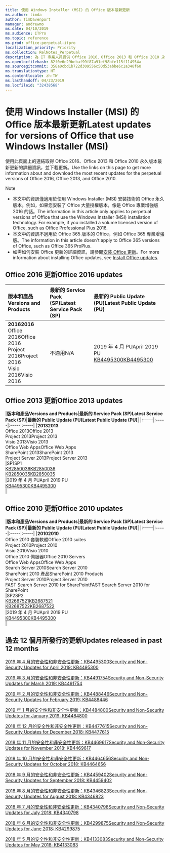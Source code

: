 ```yaml
---
title: 使用 Windows Installer (MSI) 的 Office 版本最新更新
ms.author: timda
author: TimDavenport
manager: andrewmo
ms.date: 04/10/2019
ms.audience: ITPro
ms.topic: reference
ms.prod: office-perpetual-itpro
localization_priority: Priority
ms.collection: RelNotes_Perpetual
description: 為 IT 專業人員提供 Office 2016、Office 2013 和 Office 2010 永久版本的最新更新資訊連結
ms.openlocfilehash: 82f0e6e29bebaf99f87a91ef98bfe115f114954a
ms.sourcegitcommit: 358a0cbd1b722d309556c50d53abbe6c1a348f60
ms.translationtype: HT
ms.contentlocale: zh-TW
ms.lasthandoff: 04/23/2019
ms.locfileid: "32438568"
---
```

# <a name="latest-updates-for-versions-of-office-that-use-windows-installer-msi"></a><span data-ttu-id="62d88-103">使用 Windows Installer (MSI) 的 Office 版本最新更新</span><span class="sxs-lookup"><span data-stu-id="62d88-103">Latest updates for versions of Office that use Windows Installer (MSI)</span></span>

<span data-ttu-id="62d88-104">使用此頁面上的連結取得 Office 2016、Office 2013 和 Office 2010 永久版本最新更新的詳細資訊，並下載更新。</span><span class="sxs-lookup"><span data-stu-id="62d88-104">Use the links on this page to get more information about and download the most recent updates for the perpetual versions of Office 2016, Office 2013, and Office 2010.</span></span>
  
 
> [!NOTE]
> - <span data-ttu-id="62d88-p101">本文中的資訊僅適用於使用 Windows Installer (MSI) 安裝技術的 Office 永久版本。例如，如果您安裝了 Office 大量授權版本，像是 Office 專業增強版 2016 的話。</span><span class="sxs-lookup"><span data-stu-id="62d88-p101">The information in this article only applies to perpetual versions of Office that use the Windows Installer (MSI) installation technology. For example, if you installed a volume licensed version of Office, such as Office Professional Plus 2016.</span></span>
> - <span data-ttu-id="62d88-107">本文中的資訊不適用於 Office 365 版本的 Office，例如 Office 365 專業增強版。</span><span class="sxs-lookup"><span data-stu-id="62d88-107">The information in this article doesn't apply to Office 365 versions of Office, such as Office 365 ProPlus.</span></span>
> - <span data-ttu-id="62d88-108">如需如何安裝 Office 更新的詳細資訊，請參閱[安裝 Office 更新](https://support.office.com/article/2ab296f3-7f03-43a2-8e50-46de917611c5)。</span><span class="sxs-lookup"><span data-stu-id="62d88-108">For more information about installing Office updates, see [Install Office updates](https://support.office.com/article/2ab296f3-7f03-43a2-8e50-46de917611c5).</span></span> 


## <a name="office-2016-updates"></a><span data-ttu-id="62d88-109">Office 2016 更新</span><span class="sxs-lookup"><span data-stu-id="62d88-109">Office 2016 updates</span></span>

|<span data-ttu-id="62d88-110">**版本和產品**</span><span class="sxs-lookup"><span data-stu-id="62d88-110">**Versions and Products**</span></span>|<span data-ttu-id="62d88-111">**最新的 Service Pack (SP)**</span><span class="sxs-lookup"><span data-stu-id="62d88-111">**Latest Service Pack (SP)**</span></span>|<span data-ttu-id="62d88-112">**最新的 Public Update (PU)**</span><span class="sxs-lookup"><span data-stu-id="62d88-112">**Latest Public Update (PU)**</span></span>|
|:-----|:-----|:-----|
|<span data-ttu-id="62d88-113">**2016**</span><span class="sxs-lookup"><span data-stu-id="62d88-113">**2016**</span></span> <br/> <span data-ttu-id="62d88-114">Office 2016</span><span class="sxs-lookup"><span data-stu-id="62d88-114">Office 2016</span></span>  <br/> <span data-ttu-id="62d88-115">Project 2016</span><span class="sxs-lookup"><span data-stu-id="62d88-115">Project 2016</span></span>  <br/> <span data-ttu-id="62d88-116">Visio 2016</span><span class="sxs-lookup"><span data-stu-id="62d88-116">Visio 2016</span></span>  <br/> |<span data-ttu-id="62d88-117">不適用</span><span class="sxs-lookup"><span data-stu-id="62d88-117">N/A</span></span>  <br/> |<span data-ttu-id="62d88-118">2019 年 4 月 PU</span><span class="sxs-lookup"><span data-stu-id="62d88-118">April 2019 PU</span></span>  <br/> [<span data-ttu-id="62d88-119">KB4495300</span><span class="sxs-lookup"><span data-stu-id="62d88-119">KB4495300</span></span>](https://support.microsoft.com/help/4495300) <br/> |
   
## <a name="office-2013-updates"></a><span data-ttu-id="62d88-120">Office 2013 更新</span><span class="sxs-lookup"><span data-stu-id="62d88-120">Office 2013 updates</span></span>

|<span data-ttu-id="62d88-121">**版本和產品**</span><span class="sxs-lookup"><span data-stu-id="62d88-121">**Versions and Products**</span></span>|<span data-ttu-id="62d88-122">**最新的 Service Pack (SP)**</span><span class="sxs-lookup"><span data-stu-id="62d88-122">**Latest Service Pack (SP)**</span></span>|<span data-ttu-id="62d88-123">**最新的 Public Update (PU)**</span><span class="sxs-lookup"><span data-stu-id="62d88-123">**Latest Public Update (PU)**</span></span>|
|:-----|:-----|:-----|:-----|
|<span data-ttu-id="62d88-124">**2013**</span><span class="sxs-lookup"><span data-stu-id="62d88-124">**2013**</span></span> <br/> <span data-ttu-id="62d88-125">Office 2013</span><span class="sxs-lookup"><span data-stu-id="62d88-125">Office 2013</span></span>  <br/> <span data-ttu-id="62d88-126">Project 2013</span><span class="sxs-lookup"><span data-stu-id="62d88-126">Project 2013</span></span>  <br/> <span data-ttu-id="62d88-127">Visio 2013</span><span class="sxs-lookup"><span data-stu-id="62d88-127">Visio 2013</span></span>  <br/> <span data-ttu-id="62d88-128">Office Web Apps</span><span class="sxs-lookup"><span data-stu-id="62d88-128">Office Web Apps</span></span>  <br/> <span data-ttu-id="62d88-129">SharePoint 2013</span><span class="sxs-lookup"><span data-stu-id="62d88-129">SharePoint 2013</span></span>  <br/> <span data-ttu-id="62d88-130">Project Server 2013</span><span class="sxs-lookup"><span data-stu-id="62d88-130">Project Server 2013</span></span>  <br/> |<span data-ttu-id="62d88-131">SP1</span><span class="sxs-lookup"><span data-stu-id="62d88-131">SP1</span></span> <br/> [<span data-ttu-id="62d88-132">KB2850036</span><span class="sxs-lookup"><span data-stu-id="62d88-132">KB2850036</span></span>](https://support.microsoft.com/kb/2850036) <br/>[<span data-ttu-id="62d88-133">KB2850035</span><span class="sxs-lookup"><span data-stu-id="62d88-133">KB2850035</span></span>](https://support.microsoft.com/kb/2850035) <br/> |<span data-ttu-id="62d88-134">2019 年 4 月 PU</span><span class="sxs-lookup"><span data-stu-id="62d88-134">April 2019 PU</span></span>  <br/> [<span data-ttu-id="62d88-135">KB4495300</span><span class="sxs-lookup"><span data-stu-id="62d88-135">KB4495300</span></span>](https://support.microsoft.com/help/4495300) <br/> |
   
## <a name="office-2010-updates"></a><span data-ttu-id="62d88-136">Office 2010 更新</span><span class="sxs-lookup"><span data-stu-id="62d88-136">Office 2010 updates</span></span>

|<span data-ttu-id="62d88-137">**版本和產品**</span><span class="sxs-lookup"><span data-stu-id="62d88-137">**Versions and Products**</span></span>|<span data-ttu-id="62d88-138">**最新的 Service Pack (SP)**</span><span class="sxs-lookup"><span data-stu-id="62d88-138">**Latest Service Pack (SP)**</span></span>|<span data-ttu-id="62d88-139">**最新的 Public Update (PU)**</span><span class="sxs-lookup"><span data-stu-id="62d88-139">**Latest Public Update (PU)**</span></span>|
|:-----|:-----|:-----|:-----|
|<span data-ttu-id="62d88-140">**2010**</span><span class="sxs-lookup"><span data-stu-id="62d88-140">**2010**</span></span> <br/> <span data-ttu-id="62d88-141">Office 2010 套裝軟體</span><span class="sxs-lookup"><span data-stu-id="62d88-141">Office 2010 suites</span></span>  <br/> <span data-ttu-id="62d88-142">Project 2010</span><span class="sxs-lookup"><span data-stu-id="62d88-142">Project 2010</span></span>  <br/> <span data-ttu-id="62d88-143">Visio 2010</span><span class="sxs-lookup"><span data-stu-id="62d88-143">Visio 2010</span></span>  <br/> <span data-ttu-id="62d88-144">Office 2010 伺服器</span><span class="sxs-lookup"><span data-stu-id="62d88-144">Office 2010 Servers</span></span>  <br/> <span data-ttu-id="62d88-145">Office Web Apps</span><span class="sxs-lookup"><span data-stu-id="62d88-145">Office Web Apps</span></span>  <br/> <span data-ttu-id="62d88-146">Search Server 2010</span><span class="sxs-lookup"><span data-stu-id="62d88-146">Search Server 2010</span></span>  <br/> <span data-ttu-id="62d88-147">SharePoint 2010 產品</span><span class="sxs-lookup"><span data-stu-id="62d88-147">SharePoint 2010 Products</span></span>  <br/> <span data-ttu-id="62d88-148">Project Server 2010</span><span class="sxs-lookup"><span data-stu-id="62d88-148">Project Server 2010</span></span>  <br/> <span data-ttu-id="62d88-149">FAST Search Server 2010 for SharePoint</span><span class="sxs-lookup"><span data-stu-id="62d88-149">FAST Search Server 2010 for SharePoint</span></span>  <br/> |<span data-ttu-id="62d88-150">SP2</span><span class="sxs-lookup"><span data-stu-id="62d88-150">SP2</span></span> <br/>[<span data-ttu-id="62d88-151">KB2687521</span><span class="sxs-lookup"><span data-stu-id="62d88-151">KB2687521</span></span>](https://support.microsoft.com/kb/2687521) <br/> [<span data-ttu-id="62d88-152">KB2687522</span><span class="sxs-lookup"><span data-stu-id="62d88-152">KB2687522</span></span>](https://support.microsoft.com/kb/2687522) <br/> |<span data-ttu-id="62d88-153">2019 年 4 月 PU</span><span class="sxs-lookup"><span data-stu-id="62d88-153">April 2019 PU</span></span> <br/>[<span data-ttu-id="62d88-154">KB4495300</span><span class="sxs-lookup"><span data-stu-id="62d88-154">KB4495300</span></span>](https://support.microsoft.com/help/4495300) <br/>|
   

   
## <a name="updates-released-in-past-12-months"></a><span data-ttu-id="62d88-155">過去 12 個月所發行的更新</span><span class="sxs-lookup"><span data-stu-id="62d88-155">Updates released in past 12 months</span></span>

[<span data-ttu-id="62d88-156">2019 年 4 月的安全性和非安全性更新：KB4495300</span><span class="sxs-lookup"><span data-stu-id="62d88-156">Security and Non-Security Updates for April 2019: KB4495300</span></span>](https://support.microsoft.com/zh-TW/help/4495300)

[<span data-ttu-id="62d88-157">2019 年 3 月的安全性和非安全性更新：KB4491754</span><span class="sxs-lookup"><span data-stu-id="62d88-157">Security and Non-Security Updates for March 2019: KB4491754</span></span>](https://support.microsoft.com/zh-TW/help/4491754) 

[<span data-ttu-id="62d88-158">2019 年 2 月的安全性和非安全性更新：KB4488446</span><span class="sxs-lookup"><span data-stu-id="62d88-158">Security and Non-Security Updates for February 2019: KB4488446</span></span>](https://support.microsoft.com/help/4488446)

[<span data-ttu-id="62d88-159">2019 年 1 月的安全性和非安全性更新：KB4484800</span><span class="sxs-lookup"><span data-stu-id="62d88-159">Security and Non-Security Updates for January 2019: KB4484800</span></span>](https://support.microsoft.com/help/4484800)

[<span data-ttu-id="62d88-160">2018 年 12 月的安全性和非安全性更新：KB4477615</span><span class="sxs-lookup"><span data-stu-id="62d88-160">Security and Non-Security Updates for December 2018: KB4477615</span></span>](https://support.microsoft.com/help/4477615)

[<span data-ttu-id="62d88-161">2018 年 11 月的安全性和非安全性更新：KB4469617</span><span class="sxs-lookup"><span data-stu-id="62d88-161">Security and Non-Security Updates for November 2018: KB4469617</span></span>](https://support.microsoft.com/help/4469617)

[<span data-ttu-id="62d88-162">2018 年 10 月的安全性和非安全性更新：KB4464656</span><span class="sxs-lookup"><span data-stu-id="62d88-162">Security and Non-Security Updates for October 2018: KB4464656</span></span>](https://support.microsoft.com/help/4464656)

[<span data-ttu-id="62d88-163">2018 年 9 月的安全性和非安全性更新：KB4459402</span><span class="sxs-lookup"><span data-stu-id="62d88-163">Security and Non-Security Updates for September 2018: KB4459402</span></span>](https://support.microsoft.com/help/4459402) 

[<span data-ttu-id="62d88-164">2018 年 8 月的安全性和非安全性更新：KB4346823</span><span class="sxs-lookup"><span data-stu-id="62d88-164">Security and Non-Security Updates for August 2018: KB4346823</span></span>](https://support.microsoft.com/help/4346823)   

[<span data-ttu-id="62d88-165">2018 年 7 月的安全性和非安全性更新：KB4340798</span><span class="sxs-lookup"><span data-stu-id="62d88-165">Security and Non-Security Updates for July 2018: KB4340798</span></span>](https://support.microsoft.com/help/4340798)   

[<span data-ttu-id="62d88-166">2018 年 6 月的安全性和非安全性更新：KB4299875</span><span class="sxs-lookup"><span data-stu-id="62d88-166">Security and Non-Security Updates for June 2018: KB4299875</span></span>](https://support.microsoft.com/help/4299875)  

[<span data-ttu-id="62d88-167">2018 年 5 月的安全性和非安全性更新：KB4133083</span><span class="sxs-lookup"><span data-stu-id="62d88-167">Security and Non-Security Updates for May 2018: KB4133083 </span></span>](https://support.microsoft.com/zh-TW/help/4133083)
  
 
  
 
  

  
   
  
